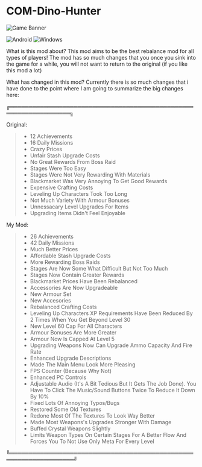  # COM-Dino-Hunter

  ![Game Banner](https://github.com/user-attachments/assets/23cfcbdd-a931-4cba-a2f0-0f09bf4e92e8)

![Android](https://img.shields.io/badge/Platform-Android-green?logo=android&style=flat-square)
![Windows](https://img.shields.io/badge/Platform-Windows-blue?logo=windows&style=flat-square)
  
What is this mod about?
  This mod aims to be the best rebalance mod for all types of players! The mod has so much changes that you once you sink into the game for a while, you will not want to return to the original (if you like this mod a lot)

  What has changed in this mod?
  Currently there is so much changes that i have done to the point where I am going to summarize the big changes here:

╔══════════════════════════════════════════════════════════════════╗

Original:

  > - 	12 Achievements
  > - 	16 Daily Missions
  > -	Crazy Prices
  > -	Unfair Stash Upgrade Costs
  > -	No Great Rewards From Boss Raid
  > -	Stages Were Too Easy
  > -	Stages Were Not Very Rewarding With Materials
  > -	Blackmarket Was Very Annoying To Get Good Rewards
  > -	Expensive Crafting Costs
  > -	Leveling Up Characters Took Too Long
  > -	Not Much Variety With Armour Bonuses
  > - 	Unnessacary Level Upgrades For Items
  > - 	Upgrading Items Didn't Feel Enjoyable

  My Mod:

  > -	26 Achievements
  > -	42 Daily Missions
  > -	Much Better Prices
  > -	Affordable Stash Upgrade Costs
  > -	More Rewarding Boss Raids
  > -	Stages Are Now Some What Difficult But Not Too Much
  > -	Stages Now Contain Greater Rewards
  > -	Blackmarket Prices Have Been Rebalanced
  > -	Accessories Are Now Upgradeable
  > -	New Armour Set
  > -	New Accesories
  > -	Rebalanced Crafting Costs
  > -	Leveling Up Characters XP Requirements Have Been Reduced By 2 Times When You Get Beyond Level 30
  > -	New Level 60 Cap For All Characters
  > -	Armour Bonuses Are More Greater
  > -	Armour Now Is Capped At Level 5
  > -	Upgrading Weapons Now Can Upgrade Ammo Capacity And Fire Rate 
  > -	Enhanced Upgrade Descriptions
  > -	Made The Main Menu Look More Pleasing
  > -	FPS Counter (Because Why Not)
  > -	Enhanced PC Controls
  > -	Adjustable Audio (It's A Bit Tedious But It Gets The Job Done). You Have To Click The Music/Sound Buttons Twice To Reduce It Down By 10%
  > -	Fixed Lots Of Annoying Typos/Bugs
  > -	Restored Some Old Textures
  > -	Redone Most Of The Textures To Look Way Better
  > -	Made Most Weapons's Upgrades Stronger With Damage
  > -	Buffed Crystal Weapons Slightly
  > -	Limits Weapon Types On Certain Stages For A Better Flow And Forces You To Not Use Only Meta For Every Level

╚═══════════════════════════════════════════════════════════════════╝
